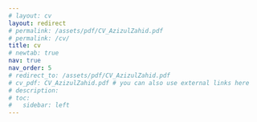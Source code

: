 ```yaml
---
# layout: cv
layout: redirect
# permalink: /assets/pdf/CV_AzizulZahid.pdf
# permalink: /cv/
title: cv
# newtab: true
nav: true
nav_order: 5
# redirect_to: /assets/pdf/CV_AzizulZahid.pdf
# cv_pdf: CV_AzizulZahid.pdf # you can also use external links here
# description:
# toc:
#   sidebar: left
---
```


<!-- ---
layout: redirect
permalink: /cv/
redirect: /assets/pdf/CV_AzizulZahid.pdf
title: CV
nav: true
nav_order: 5

--- -->
